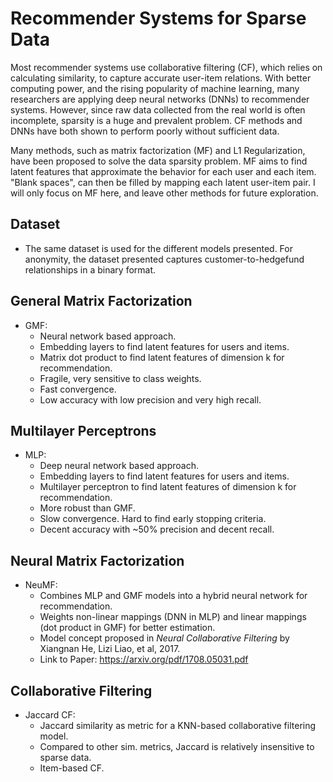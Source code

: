 # Recommender Systems for Sparse Data
Most recommender systems use collaborative filtering (CF), which relies on calculating similarity, to capture accurate user-item relations. With better computing power, and the rising popularity of machine learning, many researchers are applying deep neural networks (DNNs) to recommender systems. However, since raw data collected from the real world is often incomplete, sparsity is a huge and prevalent problem. CF methods and DNNs have both shown to perform poorly without sufficient data. 

Many methods, such as matrix factorization (MF) and L1 Regularization, have been proposed to solve the data sparsity problem. MF aims to find latent features that approximate the behavior for each user and each item. "Blank spaces", can then be filled by mapping each latent user-item pair. I will only focus on MF here, and leave other methods for future exploration. 

## Dataset
- The same dataset is used for the different models presented. For anonymity, the dataset presented captures customer-to-hedgefund relationships in a binary format.

## General Matrix Factorization 
- GMF:
    - Neural network based approach.
    - Embedding layers to find latent features for users and items.
    - Matrix dot product to find latent features of dimension k for recommendation.
    - Fragile, very sensitive to class weights.
    - Fast convergence. 
    - Low accuracy with low precision and very high recall.
## Multilayer Perceptrons 
- MLP:
    - Deep neural network based approach.
    - Embedding layers to find latent features for users and items.
    - Multilayer perceptron to find latent features of dimension k for recommendation.
    - More robust than GMF. 
    - Slow convergence. Hard to find early stopping criteria. 
    - Decent accuracy with ~50% precision and decent recall. 
## Neural Matrix Factorization 
- NeuMF:
    - Combines MLP and GMF models into a hybrid neural network for recommendation.
    - Weights non-linear mappings (DNN in MLP) and linear mappings (dot product in GMF) for better estimation.
    - Model concept proposed in *Neural Collaborative Filtering* by Xiangnan He, Lizi Liao, et al, 2017. 
    - Link to Paper: https://arxiv.org/pdf/1708.05031.pdf

## Collaborative Filtering
- Jaccard CF:
    - Jaccard similarity as metric for a KNN-based collaborative filtering model.
    - Compared to other sim. metrics, Jaccard is relatively insensitive to sparse data. 
    - Item-based CF. 
